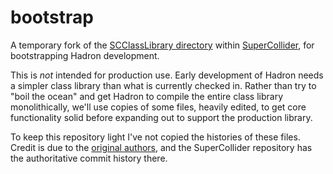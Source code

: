 # bootstrap

A temporary fork of the [SCClassLibrary directory](https://github.com/supercollider/supercollider/tree/develop/SCClassLibrary)
within [SuperCollider](https://supercollider.github.io/), for bootstrapping Hadron development.

This is *not* intended for production use. Early development of Hadron needs a simpler class library than
what is currently checked in. Rather than try to "boil the ocean" and get Hadron to compile the entire
class library monolithically, we'll use copies of some files, heavily edited, to get core functionality solid
before expanding out to support the production library.

To keep this repository light I've not copied the histories of these files. Credit is due to the
[original authors](https://github.com/supercollider/supercollider/blob/develop/AUTHORS), and the
SuperCollider repository has the authoritative commit history there.
